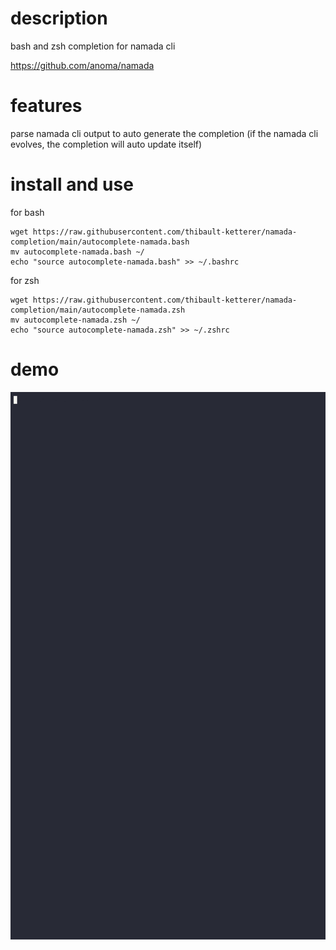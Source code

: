 # description
bash and zsh completion for namada cli

https://github.com/anoma/namada

# features
parse namada cli output to auto generate the completion (if the namada cli evolves, the completion will auto update itself)

# install and use
for bash

    wget https://raw.githubusercontent.com/thibault-ketterer/namada-completion/main/autocomplete-namada.bash
	mv autocomplete-namada.bash ~/
	echo "source autocomplete-namada.bash" >> ~/.bashrc


for zsh

    wget https://raw.githubusercontent.com/thibault-ketterer/namada-completion/main/autocomplete-namada.zsh
	mv autocomplete-namada.zsh ~/
	echo "source autocomplete-namada.zsh" >> ~/.zshrc

# demo

![Demo asciinema namada completion](demo.gif "demo asciinema namada completion")

